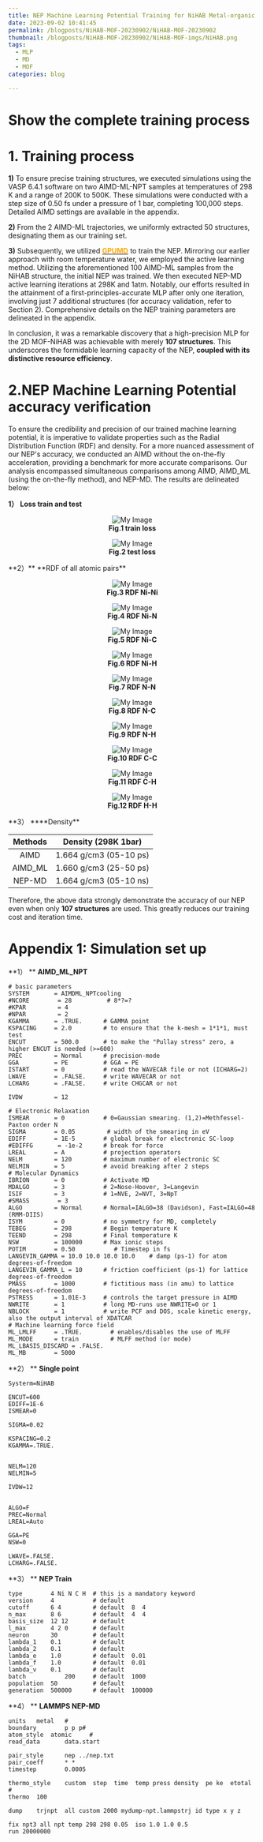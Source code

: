 ```yaml
---
title: NEP Machine Learning Potential Training for NiHAB Metal-organic Framework
date: 2023-09-02 10:41:45
permalink: /blogposts/NiHAB-MOF-20230902/NiHAB-MOF-20230902
thumbnail: /blogposts/NiHAB-MOF-20230902/NiHAB-MOF-imgs/NiHAB.png
tags:
  - MLP
  - MD
  - MOF
categories: blog

---
```


# Show the complete training process

# 1. Training process 

**1)** To ensure precise training structures, we executed simulations using the VASP 6.4.1 software on two AIMD-ML-NPT samples at temperatures of 298 K and a range of 200K to 500K. These simulations were conducted with a step size of 0.50 fs under a pressure of 1 bar, completing 100,000 steps. Detailed AIMD settings are available in the appendix.

**2)** From the 2 AIMD-ML trajectories, we uniformly extracted 50 structures, designating them as our training set.

**3)** Subsequently, we utilized [**<font color='orange'>GPUMD</font>**](https://gpumd.org/)  to train the NEP. Mirroring our earlier approach with room temperature water, we employed the active learning method. Utilizing the aforementioned 100 AIMD-ML samples from the NiHAB structure, the initial NEP was trained. We then executed NEP-MD active learning iterations at 298K and 1atm. Notably, our efforts resulted in the attainment of a first-principles-accurate MLP after only one iteration, involving just 7 additional structures (for accuracy validation, refer to Section 2). Comprehensive details on the NEP training parameters are delineated in the appendix.

In conclusion, it was a remarkable discovery that a high-precision MLP for the 2D MOF-NiHAB was achievable with merely **107 structures**. This underscores the formidable learning capacity of the NEP, **coupled with its distinctive resource efficiency**.

# 2.NEP Machine Learning Potential accuracy verification

To ensure the credibility and precision of our trained machine learning potential, it is imperative to validate properties such as the Radial Distribution Function (RDF) and density. For a more nuanced assessment of our NEP's accuracy, we conducted an AIMD without the on-the-fly acceleration, providing a benchmark for more accurate comparisons. Our analysis encompassed simultaneous comparisons among AIMD, AIMD_ML (using the on-the-fly method), and NEP-MD. The results are delineated below:

**1）** **Loss train and test**

<figure align="center">
  <img src="https://raw.githubusercontent.com/XiTanna/imags/main/NiHAB-MOF-imgs/train.png" alt="My Image" />
  <figcaption><strong>Fig.1 train loss</strong></figcaption>
</figure>

<figure align="center">
  <img src="https://raw.githubusercontent.com/XiTanna/imags/main/NiHAB-MOF-imgs/test_AIMD_ML.png" alt="My Image" />
  <figcaption><strong>Fig.2 test loss</strong></figcaption>
</figure>
**2）** **RDF of all atomic pairs**

<figure align="center">
  <img src="https://raw.githubusercontent.com/XiTanna/imags/main/NiHAB-MOF-imgs/Ni-Ni.png" alt="My Image" />
  <figcaption><strong>Fig.3 RDF Ni-Ni</strong></figcaption>
</figure>



<figure align="center">
  <img src="https://raw.githubusercontent.com/XiTanna/imags/main/NiHAB-MOF-imgs/Ni-N.png" alt="My Image" />
  <figcaption><strong>Fig.4 RDF Ni-N</strong></figcaption>
</figure>

<figure align="center">
  <img src="https://raw.githubusercontent.com/XiTanna/imags/main/NiHAB-MOF-imgs/Ni-C.png" alt="My Image" />
  <figcaption><strong>Fig.5 RDF Ni-C</strong></figcaption>
</figure>

<figure align="center">
  <img src="https://raw.githubusercontent.com/XiTanna/imags/main/NiHAB-MOF-imgs/Ni-H.png" alt="My Image" />
  <figcaption><strong>Fig.6 RDF Ni-H</strong></figcaption>
</figure>

<figure align="center">
  <img src="https://raw.githubusercontent.com/XiTanna/imags/main/NiHAB-MOF-imgs/N-N.png" alt="My Image" />
  <figcaption><strong>Fig.7 RDF N-N</strong></figcaption>
</figure>

<figure align="center">
  <img src="https://raw.githubusercontent.com/XiTanna/imags/main/NiHAB-MOF-imgs/N-C.png" alt="My Image" />
  <figcaption><strong>Fig.8 RDF N-C</strong></figcaption>
</figure>

<figure align="center">
  <img src="https://raw.githubusercontent.com/XiTanna/imags/main/NiHAB-MOF-imgs/N-H.png" alt="My Image" />
  <figcaption><strong>Fig.9 RDF N-H</strong></figcaption>
</figure>

<figure align="center">
  <img src="https://raw.githubusercontent.com/XiTanna/imags/main/NiHAB-MOF-imgs/C-C.png" alt="My Image" />
  <figcaption><strong>Fig.10 RDF C-C</strong></figcaption>
</figure>

<figure align="center">
  <img src="https://raw.githubusercontent.com/XiTanna/imags/main/NiHAB-MOF-imgs/C-H.png" alt="My Image" />
  <figcaption><strong>Fig.11 RDF C-H</strong></figcaption>
</figure>

<figure align="center">
  <img src="https://raw.githubusercontent.com/XiTanna/imags/main/NiHAB-MOF-imgs/H-H.png" alt="My Image" />
  <figcaption><strong>Fig.12 RDF H-H</strong></figcaption>
</figure>
**3） ****Density**

| Methods |   Density (298K 1bar)   |
| :-----: | :---------------------: |
|  AIMD   | 1.664 g/cm3  (05-10 ps) |
| AIMD_ML | 1.660 g/cm3  (25-50 ps) |
| NEP-MD  | 1.664 g/cm3 (05-10 ns)  |

Therefore, the above data strongly demonstrate the accuracy of our NEP even when only **107 structures** are used. This greatly reduces our training cost and iteration time.

# Appendix 1: Simulation set up

**1） ** **AIMD_ML_NPT**

```shell
# basic parameters 
SYSTEM       = AIMDML_NPTcooling
#NCORE        = 28          # 8*?=? 
#KPAR         = 4
#NPAR         = 2
KGAMMA       = .TRUE.      # GAMMA point
KSPACING     = 2.0         # to ensure that the k-mesh = 1*1*1, must test
ENCUT        = 500.0       # to make the "Pullay stress" zero, a higher ENCUT is needed (>=600)  
PREC         = Normal      # precision-mode
GGA          = PE          # GGA = PE
ISTART       = 0           # read the WAVECAR file or not (ICHARG=2) 
LWAVE        = .FALSE.     # write WAVECAR or not 
LCHARG       = .FALSE.     # write CHGCAR or not 

IVDW         = 12

# Electronic Relaxation    
ISMEAR       = 0           # 0=Gaussian smearing. (1,2)=Methfessel-Paxton order N 
SIGMA        = 0.05         # width of the smearing in eV 
EDIFF        = 1E-5        # global break for electronic SC-loop
#EDIFFG       = -1e-2      # break for force
LREAL        = A           # projection operators
NELM         = 120         # maximum number of electronic SC
NELMIN       = 5           # avoid breaking after 2 steps  
# Molecular Dynamics 
IBRION       = 0           # Activate MD 
MDALGO       = 3           # 2=Nose-Hoover, 3=Langevin 
ISIF         = 3           # 1=NVE, 2=NVT, 3=NpT 
#SMASS        = 3
ALGO         = Normal      # Normal=IALGO=38 (Davidson), Fast=IALGO=48 (RMM-DIIS)
ISYM         = 0           # no symmetry for MD, completely
TEBEG        = 298         # Begin temperature K 
TEEND        = 298         # Final temperature K 
NSW          = 100000      # Max ionic steps
POTIM        = 0.50           # Timestep in fs
LANGEVIN_GAMMA = 10.0 10.0 10.0 10.0    # damp (ps-1) for atom degrees-of-freedom
LANGEVIN_GAMMA_L = 10      # friction coefficient (ps-1) for lattice degrees-of-freedom 
PMASS        = 1000        # fictitious mass (in amu) to lattice degrees-of-freedom 
PSTRESS      = 1.01E-3     # controls the target pressure in AIMD
NWRITE       = 1           # long MD-runs use NWRITE=0 or 1 
NBLOCK       = 1           # write PCF and DOS, scale kinetic energy, also the output interval of XDATCAR 
# Machine learning force field
ML_LMLFF     = .TRUE.        # enables/disables the use of MLFF
ML_MODE      = train         # MLFF method (or mode)
ML_LBASIS_DISCARD = .FALSE.
ML_MB        = 5000
```

**2） ** **Single point**

```shell
Systerm=NiHAB

ENCUT=600
EDIFF=1E-6
ISMEAR=0

SIGMA=0.02

KSPACING=0.2
KGAMMA=.TRUE.


NELM=120
NELMIN=5

IVDW=12


ALGO=F
PREC=Normal
LREAL=Auto

GGA=PE
NSW=0

LWAVE=.FALSE.
LCHARG=.FALSE.	
```

**3） ** **NEP Train**

```shell
type       	4 Ni N C H  # this is a mandatory keyword
version 	4           # default
cutoff     	6 4         # default  8  4
n_max      	8 6         # default  4  4
basis_size	12 12       # default
l_max      	4 2 0       # default
neuron     	30          # default	
lambda_1   	0.1         # default
lambda_2	0.1         # default
lambda_e	1.0         # default  0.01
lambda_f	1.0         # default  0.01
lambda_v	0.1         # default
batch           200     # default  1000
population	50          # default
generation	500000      # default  100000
```

**4） ** **LAMMPS NEP-MD**

```shell
units	metal   #
boundary 		p p p#
atom_style	atomic     #
read_data		data.start

pair_style		nep ../nep.txt
pair_coeff		* *
timestep		0.0005

thermo_style	custom  step  time  temp press density  pe ke  etotal #
thermo	100

dump	trjnpt	all custom 2000 mydump-npt.lammpstrj id type x y z  

fix npt3 all npt temp 298 298 0.05  iso 1.0 1.0 0.5
run	20000000
```

